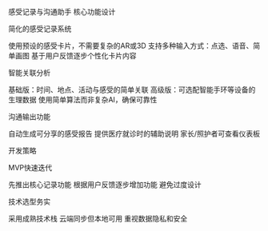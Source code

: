 感受记录与沟通助手
核心功能设计

简化的感受记录系统

使用预设的感受卡片，不需要复杂的AR或3D
支持多种输入方式：点选、语音、简单画图
基于用户反馈逐步个性化卡片内容


智能关联分析

基础版：时间、地点、活动与感受的简单关联
高级版：可选配智能手环等设备的生理数据
使用简单算法而非复杂AI，确保可靠性


沟通输出功能

自动生成可分享的感受报告
提供医疗就诊时的辅助说明
家长/照护者可查看仪表板



开发策略

MVP快速迭代

先推出核心记录功能
根据用户反馈逐步增加功能
避免过度设计


技术选型务实

采用成熟技术栈
云端同步但本地可用
重视数据隐私和安全
